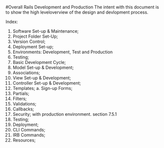#Overall Rails Development and Production
The intent with this document is to show the high leveloverview of the design and devlopment process.

Index:
1.  Software Set-up & Maintenance;
2.  Project Folder Set-Up;
3.  Version Control;
4.  Deployment Set-up;
5.  Environments: Development, Test and Production
5.  Testing;
6.  Basic Development Cycle;
7.  Model Set-up & Development;
 1. Associations;
8.  View Set-up & Development;
9.  Controller Set-up & Development;
10. Templates;
 a. Sign-up Forms;
11. Partials;
12. Filters;
13. Validations;
14. Callbacks;
15. Security; with production environment. section 7.5.1
16. Testing;
17. Deployment;
18. CLI Commands;
19. IRB Commands;
20. Resources;

